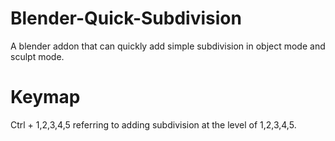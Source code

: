 # Blender-Quick-Subdivision
A blender addon that can quickly add simple subdivision in object mode and sculpt mode.
# Keymap
Ctrl + 1,2,3,4,5 referring to adding subdivision at the level of 1,2,3,4,5.
